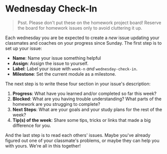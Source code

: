 # Wednesday Check-In

> Psst. Please don't put these on the homework project board!
> Reserve the board for homework issues only to avoid cluttering it up.

Each wednesday you are be expected to create a _new_ issue updating your classmates and coaches on your progress since Sunday. The first step is to set up your issue:

- **Name**: Name your issue something helpful
- **Assign**: Assign the issue to yourself.
- **Label**: Label your issue with `week-n` _and_ `wednesday-check-in`.
- **Milestone**: Set the current module as a milestone.

The next step is to write these four section in your issue's description:

1. **Progress**: What have you learned and/or completed so far this week?
2. **Blocked**: What are you having trouble understanding? What parts of the homework are you strugging to complete?
3. **Next Steps**: What are your goals and your study plans for the rest of the week?
4. **Tip(s) of the week**: Share some tips, tricks or links that made a big difference for you.

And the last step is to read each others' issues. Maybe you've already figured out one of your classmate's problems, or maybe they can help you with yours. We're all in this together!
